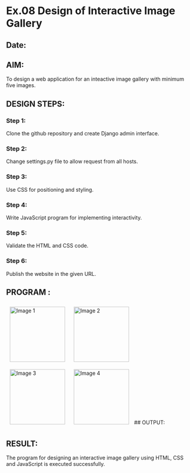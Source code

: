 # Ex.08 Design of Interactive Image Gallery
## Date:

## AIM:
To design a web application for an inteactive image gallery with minimum five images.

## DESIGN STEPS:

### Step 1:
Clone the github repository and create Django admin interface.

### Step 2:
Change settings.py file to allow request from all hosts.

### Step 3:
Use CSS for positioning and styling.

### Step 4:
Write JavaScript program for implementing interactivity.

### Step 5:
Validate the HTML and CSS code.

### Step 6:
Publish the website in the given URL.

## PROGRAM :
<!DOCTYPE html>
<html lang="en">
<head>
<meta charset="UTF-8" />
<meta name="viewport" content="width=device-width, initial-scale=1" />
<title>Multiple Images Enlarge on Click</title>
<style>
  .clickable-image {
    width: 150px;
    height: auto;
    margin: 10px;
    cursor: pointer;
    transition: transform 0.3s ease;
  }
  .enlarged {
    transform: scale(2);
    z-index: 10;
    position: relative;
  }
</style>
</head>
<body>

<img class="clickable-image" src="c:\Users\acer\Pictures\Screenshots\Screenshot 2025-10-07 201357.png" alt="Image 1" />
<img class="clickable-image" src="c:\Users\acer\Pictures\Screenshots\Screenshot 2025-10-07 201412.png" alt="Image 2" />
<img class="clickable-image" src="c:\Users\acer\Pictures\Screenshots\Screenshot 2025-10-07 201518.png" alt="Image 3" />
<img class="clickable-image" src="c:\Users\acer\Pictures\Screenshots\Screenshot 2025-10-07 201540.png" alt="Image 4" />

<script>
  const images = document.querySelectorAll('.clickable-image');

  images.forEach(img => {
    img.addEventListener('click', () => {
      img.classList.toggle('enlarged');
    });
  });
</script>

</body>
</html>
## OUTPUT:

## RESULT:
The program for designing an interactive image gallery using HTML, CSS and JavaScript is executed successfully.
